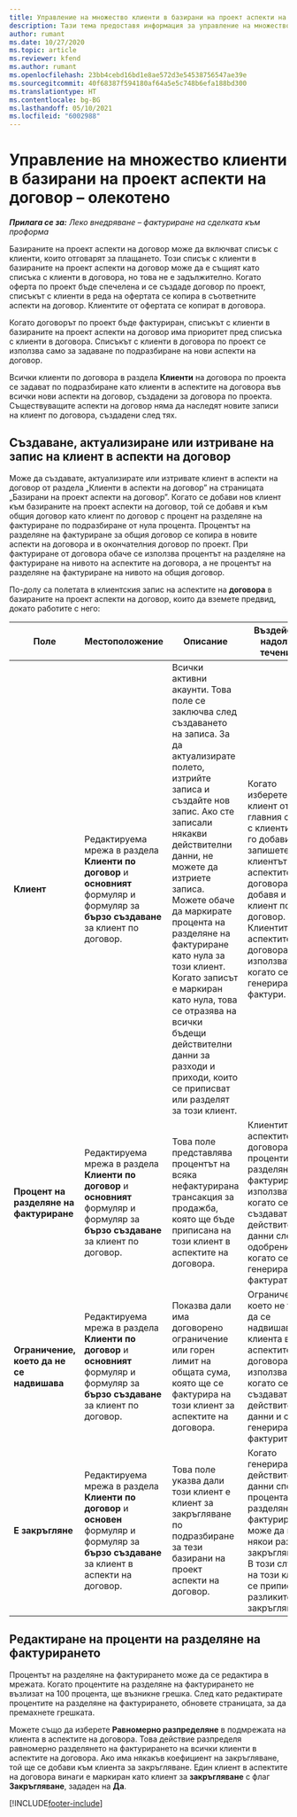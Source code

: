 ```yaml
---
title: Управление на множество клиенти в базирани на проект аспекти на договор – олекотено
description: Тази тема предоставя информация за управление на множество клиенти в базирани на проект аспекти на договор.
author: rumant
ms.date: 10/27/2020
ms.topic: article
ms.reviewer: kfend
ms.author: rumant
ms.openlocfilehash: 23bb4cebd16bd1e8ae572d3e54538756547ae39e
ms.sourcegitcommit: 40f68387f594180af64a5e5c748b6efa188bd300
ms.translationtype: HT
ms.contentlocale: bg-BG
ms.lasthandoff: 05/10/2021
ms.locfileid: "6002988"
---
```

# <a name="manage-multiple-customers-on-project-based-contract-lines---lite"></a>Управление на множество клиенти в базирани на проект аспекти на договор – олекотено

_**Прилага се за:** Леко внедряване – фактуриране на сделката към проформа_

Базираните на проект аспекти на договор може да включват списък с клиенти, които отговарят за плащането. Този списък с клиенти в базираните на проект аспекти на договор може да е същият като списъка с клиенти в договора, но това не е задължително. Когато оферта по проект бъде спечелена и се създаде договор по проект, списъкът с клиенти в реда на офертата се копира в съответните аспекти на договор. Клиентите от офертата се копират в договора.

Когато договорът по проект бъде фактуриран, списъкът с клиенти в базираните на проект аспекти на договор има приоритет пред списъка с клиенти в договора. Списъкът с клиенти в договора по проект се използва само за задаване по подразбиране на нови аспекти на договор.

Всички клиенти по договора в раздела **Клиенти** на договора по проекта се задават по подразбиране като клиенти в аспектите на договора във всички нови аспекти на договор, създадени за договора по проекта. Съществуващите аспекти на договор няма да наследят новите записи на клиент по договора, създадени след тях.

## <a name="create-update-or-delete-a-contract-line-customer-record"></a>Създаване, актуализиране или изтриване на запис на клиент в аспекти на договор

Може да създавате, актуализирате или изтривате клиент в аспекти на договор от раздела „Клиенти в аспекти на договор” на страницата „Базирани на проект аспекти на договор”. Когато се добави нов клиент към базираните на проект аспекти на договор, той се добавя и към общия договор като клиент по договор с процент на разделяне на фактуриране по подразбиране от нула процента. Процентът на разделяне на фактуриране за общия договор се копира в новите аспекти на договора и в окончателния договор по проект. При фактуриране от договора обаче се използва процентът на разделяне на фактуриране на нивото на аспектите на договора, а не процентът на разделяне на фактуриране на нивото на общия договор.

По-долу са полетата в клиентския запис на аспектите на **договора** в базираните на проект аспекти на договор, които да вземете предвид, докато работите с него:

| Поле | Местоположение | Описание | Въздействие надолу по течението |
| --- | --- | --- | --- |
| **Клиент** | Редактируема мрежа в раздела **Клиенти по договор** и **основният** формуляр и формуляр за **бързо създаване** за клиент по договор. | Всички активни акаунти. Това поле се заключва след създаването на записа. За да актуализирате полето, изтрийте записа и създайте нов запис. Ако сте записали някакви действителни данни, не можете да изтриете записа. Можете обаче да маркирате процента на разделяне на фактуриране като нула за този клиент. Когато записът е маркиран като нула, това се отразява на всички бъдещи действителни данни за разходи и приходи, които се приписват или разделят за този клиент. | Когато изберете клиент от главния списък с клиенти, за да го добавите и запишете, клиентът на аспектите на договора се добавя и като клиент по договор. Клиентите по аспектите на договора се използват, когато се генерират фактури. |
| **Процент на разделяне на фактуриране** | Редактируема мрежа в раздела **Клиенти по договор** и **основният** формуляр и формуляр за **бързо създаване** за клиент по договор. | Това поле представлява процентът на всяка нефактурирана трансакция за продажба, която ще бъде приписана на този клиент в аспектите на договора. | Клиентите в аспектите на договора и процентите на разделяне на фактуриране се използват, когато се създават действителни данни след одобрение и когато се генерира фактурата. |
| **Ограничение, което да не се надвишава** | Редактируема мрежа в раздела **Клиенти по договор** и **основният** формуляр и формуляр за **бързо създаване** за клиент по договор. | Показва дали има договорено ограничение или горен лимит на общата сума, която ще се фактурира на този клиент за аспектите на договора. | Ограничението, което не трябва да се надвишава за клиента в аспектите на договора, се използва, когато се създават действителни данни и се генерират фактурите. |
| **Е закръгляне** | Редактируема мрежа в раздела **Клиенти по договор** и **основен** формуляр и формуляр за **бързо създаване** за клиент в аспекти на договор. | Това поле указва дали този клиент е клиент за закръгляване по подразбиране за тези базирани на проект аспекти на договор. | Когато генерирате действителни данни според процента на разделяне на фактуриране, може да има някои разлики в закръгляването. В този случай на този клиент се приписват разликите в закръгляването. |

## <a name="edit-billing-split-percentages"></a>Редактиране на проценти на разделяне на фактурирането

Процентът на разделяне на фактурирането може да се редактира в мрежата. Когато процентите на разделяне на фактурирането не възлизат на 100 процента, ще възникне грешка. След като редактирате процентите на разделяне на фактурирането, обновете страницата, за да премахнете грешката.

Можете също да изберете **Равномерно разпределяне** в подмрежата на клиента в аспектите на договора. Това действие разпределя равномерно разделянето на фактурирането на всички клиенти в аспектите на договора. Ако има някакъв коефициент на закръгляване, той ще се добави към клиента за закръгляване. Един клиент в аспектите на договора винаги е маркиран като клиент за **закръгляване** с флаг **Закръгляване**, зададен на **Да**.


[!INCLUDE[footer-include](../../includes/footer-banner.md)]
